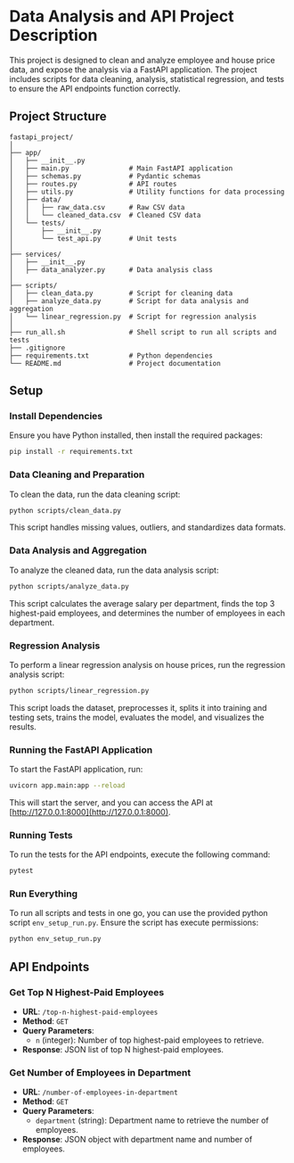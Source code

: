 
# Data Analysis and API Project Description

This project is designed to clean and analyze employee and house price data, and expose the analysis via a FastAPI application. The project includes scripts for data cleaning, analysis, statistical regression, and tests to ensure the API endpoints function correctly.

## Project Structure

```
fastapi_project/
│
├── app/
│   ├── __init__.py
│   ├── main.py               # Main FastAPI application
│   ├── schemas.py            # Pydantic schemas
│   ├── routes.py             # API routes
│   ├── utils.py              # Utility functions for data processing
│   ├── data/
│   │   ├── raw_data.csv      # Raw CSV data
│   │   └── cleaned_data.csv  # Cleaned CSV data
│   └── tests/
│       ├── __init__.py
│       └── test_api.py       # Unit tests
│
├── services/
│   ├── __init__.py
│   ├── data_analyzer.py      # Data analysis class
│
├── scripts/
│   ├── clean_data.py         # Script for cleaning data
│   ├── analyze_data.py       # Script for data analysis and aggregation
│   └── linear_regression.py  # Script for regression analysis
│
├── run_all.sh                # Shell script to run all scripts and tests
├── .gitignore
├── requirements.txt          # Python dependencies
└── README.md                 # Project documentation
```

## Setup

### Install Dependencies

Ensure you have Python installed, then install the required packages:

```bash
pip install -r requirements.txt
```

### Data Cleaning and Preparation

To clean the data, run the data cleaning script:

```bash
python scripts/clean_data.py
```

This script handles missing values, outliers, and standardizes data formats.

### Data Analysis and Aggregation

To analyze the cleaned data, run the data analysis script:

```bash
python scripts/analyze_data.py
```

This script calculates the average salary per department, finds the top 3 highest-paid employees, and determines the number of employees in each department.

### Regression Analysis

To perform a linear regression analysis on house prices, run the regression analysis script:

```bash
python scripts/linear_regression.py
```

This script loads the dataset, preprocesses it, splits it into training and testing sets, trains the model, evaluates the model, and visualizes the results.

### Running the FastAPI Application

To start the FastAPI application, run:

```bash
uvicorn app.main:app --reload
```

This will start the server, and you can access the API at [http://127.0.0.1:8000](http://127.0.0.1:8000).

### Running Tests

To run the tests for the API endpoints, execute the following command:

```bash
pytest
```

### Run Everything

To run all scripts and tests in one go, you can use the provided python script `env_setup_run.py`. Ensure the script has execute permissions:

```bash
python env_setup_run.py
```

## API Endpoints

### Get Top N Highest-Paid Employees

- **URL**: `/top-n-highest-paid-employees`
- **Method**: `GET`
- **Query Parameters**: 
  - `n` (integer): Number of top highest-paid employees to retrieve.
- **Response**: JSON list of top N highest-paid employees.

### Get Number of Employees in Department

- **URL**: `/number-of-employees-in-department`
- **Method**: `GET`
- **Query Parameters**: 
  - `department` (string): Department name to retrieve the number of employees.
- **Response**: JSON object with department name and number of employees.